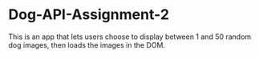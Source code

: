 # Dog-API-Assignment-2
This is an app that lets users choose to display between 1 and 50 random dog images, then loads the images in the DOM.
